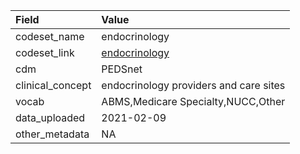 |Field            |Value                                  |
|:----------------|:--------------------------------------|
|codeset_name     |endocrinology                          |
|codeset_link     |[endocrinology](https://github.com/PEDSnet/Variable-Dictionary/blob/main/visit/endocrinology.csv)|
|cdm              |PEDSnet                                |
|clinical_concept |endocrinology providers and care sites |
|vocab            |ABMS,Medicare Specialty,NUCC,Other     |
|data_uploaded    |2021-02-09                             |
|other_metadata   |NA                                     |
